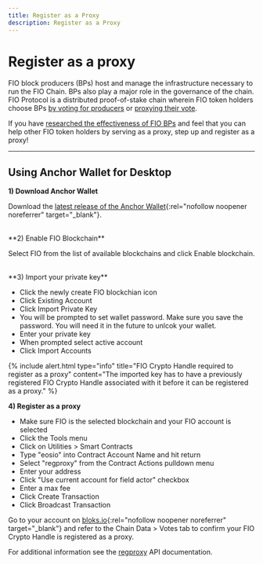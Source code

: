 ```yaml
---
title: Register as a Proxy
description: Register as a Proxy
---
```


# Register as a proxy

FIO block producers (BPs) host and manage the infrastructure necessary to run the FIO Chain. BPs also play a major role in the governance of the chain. FIO Protocol is a distributed proof-of-stake chain wherein FIO token holders choose BPs [by voting for producers]({{site.baseurl}}/docs/fio-protocol/voting) or [proxying their vote]({{site.baseurl}}/docs/how-to/proxy-vote). 

If you have [researched the effectiveness of FIO BPs]({{site.baseurl}}/docs/bp/) and feel that you can help other FIO token holders by serving as a proxy, step up and register as a proxy!

---
## Using Anchor Wallet for Desktop

**1) Download Anchor Wallet**

Download the [latest release of the Anchor Wallet](https://greymass.com/en/anchor/){:rel="nofollow noopener noreferrer" target="_blank"}.

<br>
**2) Enable FIO Blockchain**

Select FIO from the list of available blockchains and click Enable blockchain.

<br>
**3) Import your private key**

* Click the newly create FIO blockchian icon
* Click Existing Account
* Click Import Private Key
* You will be prompted to set wallet password. Make sure you save the password. You will need it in the future to unlcok your wallet.
* Enter your private key
* When prompted select active account
* Click Import Accounts

{% include alert.html type="info" title="FIO Crypto Handle required to register as a proxy"  content="The imported key has to have a previously registered FIO Crypto Handle associated with it before it can be registered as a proxy." %}

**4) Register as a proxy**

* Make sure FIO is the selected blockchain and your FIO account is selected
* Click the Tools menu
* Click on Utilities > Smart Contracts
* Type "eosio" into Contract Account Name and hit return
* Select "regproxy" from the Contract Actions pulldown menu
* Enter your address
* Click "Use current account for field actor" checkbox
* Enter a max fee
* Click Create Transaction
* Click Broadcast Transaction

Go to your account on [bloks.io](https://fio.bloks.io/){:rel="nofollow noopener noreferrer" target="_blank"} and refer to the Chain Data > Votes tab to confirm your FIO Crypto Handle is registered as a proxy.

For additional information see the [regproxy]({{site.baseurl}}/pages/api/fio-api/#options-regproxy) API documentation.
